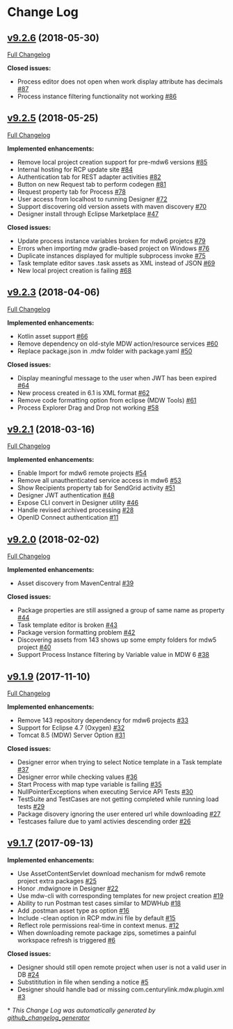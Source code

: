 # Change Log

## [v9.2.6](https://github.com/CenturyLinkCloud/mdw-designer/tree/v9.2.6) (2018-05-30)
[Full Changelog](https://github.com/CenturyLinkCloud/mdw-designer/compare/v9.2.5...v9.2.6)

**Closed issues:**

- Process editor does not open when work display attribute has decimals [\#87](https://github.com/CenturyLinkCloud/mdw-designer/issues/87)
- Process instance filtering functionality not working [\#86](https://github.com/CenturyLinkCloud/mdw-designer/issues/86)

## [v9.2.5](https://github.com/CenturyLinkCloud/mdw-designer/tree/v9.2.5) (2018-05-25)
[Full Changelog](https://github.com/CenturyLinkCloud/mdw-designer/compare/v9.2.3...v9.2.5)

**Implemented enhancements:**

- Remove local project creation support for pre-mdw6 versions [\#85](https://github.com/CenturyLinkCloud/mdw-designer/issues/85)
- Internal hosting for RCP update site [\#84](https://github.com/CenturyLinkCloud/mdw-designer/issues/84)
- Authentication tab for REST adapter activities [\#82](https://github.com/CenturyLinkCloud/mdw-designer/issues/82)
- Button on new Request tab to perform codegen [\#81](https://github.com/CenturyLinkCloud/mdw-designer/issues/81)
- Request property tab for Process [\#78](https://github.com/CenturyLinkCloud/mdw-designer/issues/78)
- User access from localhost to running Designer [\#72](https://github.com/CenturyLinkCloud/mdw-designer/issues/72)
- Support discovering old version assets with maven discovery [\#70](https://github.com/CenturyLinkCloud/mdw-designer/issues/70)
- Designer install through Eclipse Marketplace [\#47](https://github.com/CenturyLinkCloud/mdw-designer/issues/47)

**Closed issues:**

- Update process instance variables broken for mdw6 projetcs [\#79](https://github.com/CenturyLinkCloud/mdw-designer/issues/79)
- Errors when importing mdw gradle-based project on Windows [\#76](https://github.com/CenturyLinkCloud/mdw-designer/issues/76)
- Duplicate instances displayed for multiple subprocess invoke [\#75](https://github.com/CenturyLinkCloud/mdw-designer/issues/75)
- Task template editor saves .task assets as XML instead of JSON [\#69](https://github.com/CenturyLinkCloud/mdw-designer/issues/69)
- New local project creation is failing [\#68](https://github.com/CenturyLinkCloud/mdw-designer/issues/68)

## [v9.2.3](https://github.com/CenturyLinkCloud/mdw-designer/tree/v9.2.3) (2018-04-06)
[Full Changelog](https://github.com/CenturyLinkCloud/mdw-designer/compare/v9.2.1...v9.2.3)

**Implemented enhancements:**

- Kotlin asset support [\#66](https://github.com/CenturyLinkCloud/mdw-designer/issues/66)
- Remove dependency on old-style MDW action/resource services [\#60](https://github.com/CenturyLinkCloud/mdw-designer/issues/60)
- Replace package.json in .mdw folder with package.yaml [\#50](https://github.com/CenturyLinkCloud/mdw-designer/issues/50)

**Closed issues:**

- Display meaningful message to the user when JWT has been expired [\#64](https://github.com/CenturyLinkCloud/mdw-designer/issues/64)
- New process created in 6.1 is XML format [\#62](https://github.com/CenturyLinkCloud/mdw-designer/issues/62)
- Remove code formatting option from eclipse \(MDW Tools\)  [\#61](https://github.com/CenturyLinkCloud/mdw-designer/issues/61)
- Process Explorer Drag and Drop not working [\#58](https://github.com/CenturyLinkCloud/mdw-designer/issues/58)

## [v9.2.1](https://github.com/CenturyLinkCloud/mdw-designer/tree/v9.2.1) (2018-03-16)
[Full Changelog](https://github.com/CenturyLinkCloud/mdw-designer/compare/v9.2.0...v9.2.1)

**Implemented enhancements:**

- Enable Import for mdw6 remote projects [\#54](https://github.com/CenturyLinkCloud/mdw-designer/issues/54)
- Remove all unauthenticated service access in mdw6 [\#53](https://github.com/CenturyLinkCloud/mdw-designer/issues/53)
- Show Recipients property tab for SendGrid activity [\#51](https://github.com/CenturyLinkCloud/mdw-designer/issues/51)
- Designer JWT authentication [\#48](https://github.com/CenturyLinkCloud/mdw-designer/issues/48)
- Expose CLI convert in Designer utility [\#46](https://github.com/CenturyLinkCloud/mdw-designer/issues/46)
- Handle revised archived processing [\#28](https://github.com/CenturyLinkCloud/mdw-designer/issues/28)
- OpenID Connect authentication [\#11](https://github.com/CenturyLinkCloud/mdw-designer/issues/11)

## [v9.2.0](https://github.com/CenturyLinkCloud/mdw-designer/tree/v9.2.0) (2018-02-02)
[Full Changelog](https://github.com/CenturyLinkCloud/mdw-designer/compare/v9.1.9...v9.2.0)

**Implemented enhancements:**

- Asset discovery from MavenCentral [\#39](https://github.com/CenturyLinkCloud/mdw-designer/issues/39)

**Closed issues:**

- Package properties are still assigned a group of same name as property [\#44](https://github.com/CenturyLinkCloud/mdw-designer/issues/44)
- Task template editor is broken [\#43](https://github.com/CenturyLinkCloud/mdw-designer/issues/43)
- Package version formatting problem [\#42](https://github.com/CenturyLinkCloud/mdw-designer/issues/42)
- Discovering assets from 143 shows up some empty folders for mdw5 project [\#40](https://github.com/CenturyLinkCloud/mdw-designer/issues/40)
- Support Process Instance filtering by Variable value in MDW 6 [\#38](https://github.com/CenturyLinkCloud/mdw-designer/issues/38)

## [v9.1.9](https://github.com/CenturyLinkCloud/mdw-designer/tree/v9.1.9) (2017-11-10)
[Full Changelog](https://github.com/CenturyLinkCloud/mdw-designer/compare/v9.1.7...v9.1.9)

**Implemented enhancements:**

- Remove 143 repository dependency for mdw6 projects [\#33](https://github.com/CenturyLinkCloud/mdw-designer/issues/33)
- Support for Eclipse 4.7 \(Oxygen\) [\#32](https://github.com/CenturyLinkCloud/mdw-designer/issues/32)
- Tomcat 8.5 \(MDW\) Server Option [\#31](https://github.com/CenturyLinkCloud/mdw-designer/issues/31)

**Closed issues:**

- Designer error when trying to select Notice template in a Task template [\#37](https://github.com/CenturyLinkCloud/mdw-designer/issues/37)
- Designer error while checking values  [\#36](https://github.com/CenturyLinkCloud/mdw-designer/issues/36)
- Start Process with map type variable is failing [\#35](https://github.com/CenturyLinkCloud/mdw-designer/issues/35)
- NullPointerExceptions when executing Service API Tests [\#30](https://github.com/CenturyLinkCloud/mdw-designer/issues/30)
- TestSuite and TestCases are not getting completed while running load tests [\#29](https://github.com/CenturyLinkCloud/mdw-designer/issues/29)
- Package disovery ignoring the user entered url while downloading [\#27](https://github.com/CenturyLinkCloud/mdw-designer/issues/27)
- Testcases failure due to yaml activies descending order [\#26](https://github.com/CenturyLinkCloud/mdw-designer/issues/26)

## [v9.1.7](https://github.com/CenturyLinkCloud/mdw-designer/tree/v9.1.7) (2017-09-13)
**Implemented enhancements:**

- Use AssetContentServlet download mechanism for mdw6 remote project extra packages [\#25](https://github.com/CenturyLinkCloud/mdw-designer/issues/25)
- Honor .mdwignore in Designer [\#22](https://github.com/CenturyLinkCloud/mdw-designer/issues/22)
- Use mdw-cli with corresponding templates for new project creation [\#19](https://github.com/CenturyLinkCloud/mdw-designer/issues/19)
- Ability to run Postman test cases similar to MDWHub [\#18](https://github.com/CenturyLinkCloud/mdw-designer/issues/18)
- Add .postman asset type as option [\#16](https://github.com/CenturyLinkCloud/mdw-designer/issues/16)
- Include -clean option in RCP mdw.ini file by default [\#15](https://github.com/CenturyLinkCloud/mdw-designer/issues/15)
- Reflect role permissions real-time in context menus.  [\#12](https://github.com/CenturyLinkCloud/mdw-designer/issues/12)
- When downloading remote package zips, sometimes a painful workspace refresh is triggered  [\#6](https://github.com/CenturyLinkCloud/mdw-designer/issues/6)

**Closed issues:**

- Designer should still open remote project when user is not a valid user in DB [\#24](https://github.com/CenturyLinkCloud/mdw-designer/issues/24)
- Substititution in file when sending a notice  [\#5](https://github.com/CenturyLinkCloud/mdw-designer/issues/5)
- Designer should handle bad or missing com.centurylink.mdw.plugin.xml  [\#3](https://github.com/CenturyLinkCloud/mdw-designer/issues/3)



\* *This Change Log was automatically generated by [github_changelog_generator](https://github.com/skywinder/Github-Changelog-Generator)*